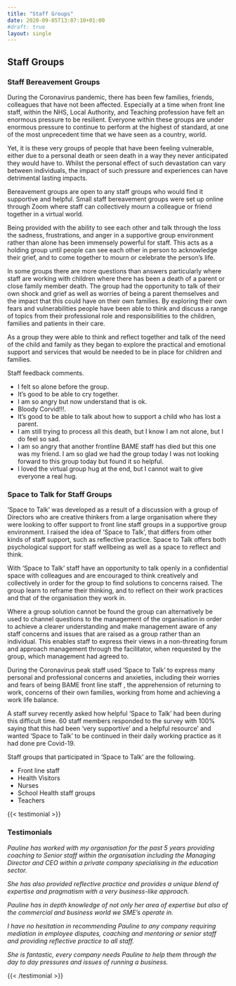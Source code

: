 ```yaml
---
title: "Staff Groups"
date: 2020-09-05T13:07:10+01:00
#draft: true
layout: single
---
```


## Staff Groups
### Staff Bereavement Groups

During the Coronavirus pandemic, there has been few families, friends, colleagues that have not been affected. Especially at a time when front line staff, within the NHS, Local Authority, and Teaching profession have felt an enormous pressure to be resilient.  Everyone within these groups are under enormous pressure to continue to perform at the highest of standard, at one of the most unprecedent time that we have seen as a country, world.

Yet, it is these very groups of people that have been feeling vulnerable, either due to a personal death or seen death in a way they never anticipated they would have to. Whilst the personal effect of such devastation can vary between individuals, the impact of such pressure and experiences can have detrimental lasting impacts.

Bereavement groups are open to any staff groups who would find it supportive and helpful.  Small staff bereavement groups were set up online through Zoom where staff can collectively mourn a colleague or friend together in a virtual world.

Being provided with the ability to see each other and talk through the loss the sadness, frustrations, and anger in a supportive group environment rather than alone has been immensely powerful for staff. This acts as a holding group until people can see each other in person to acknowledge their grief, and to come together to mourn or celebrate the person’s life.

In some groups there are more questions than answers particularly where staff are working with children where there has been a death of a parent or close family member death.  The group had the opportunity to talk of their own shock and grief as well as worries of being a parent themselves and the impact that this could have on their own families. By exploring their own fears and vulnerabilities people have been able to think and discuss a range of topics from their professional role and responsibilities to the children, families and patients in their care.

As a group they were able to think and reflect together and talk of the need of the child and family as they began to explore the practical and emotional support and services that would be  needed to be in place for children and families.

Staff feedback comments.

- I felt so alone before the group.
- It’s good to be able to cry together.
- I am so angry but now understand that is ok.
- Bloody Corvid!!!.
- It’s good to be able to talk about how to support a child who has lost a parent.
- I am still trying to process all this death, but I know I am not alone, but I do feel so sad.
- I am so angry that another frontline BAME staff has died but this one was my friend. I am so glad we had the group today I was not looking forward to this group today but found it so helpful.
- I loved the virtual group hug at the end, but I cannot wait to give everyone a real hug.

### Space to Talk for Staff Groups

‘Space to Talk’ was developed  as a result of a discussion with a group of Directors who are creative thinkers from a large organisation where they were looking to offer support to front line staff groups in a supportive group environment.  I raised the idea of ‘Space to Talk’, that differs from other kinds of staff support, such as reflective practice. Space to Talk offers both psychological support for staff wellbeing as well as a space to reflect and think.

With ‘Space to Talk’ staff have an opportunity to talk openly in a confidential space with colleagues and are encouraged to think creatively and collectively in order for the group to find solutions to concerns raised. The group learn to reframe their thinking, and to reflect on their work practices and that of the organisation they work in.

Where a group solution cannot be found  the group can alternatively be  used to channel questions to the management of the organisation in order to achieve a clearer understanding and make management aware of any staff concerns and issues that  are raised as a group rather than an  individual. This enables staff to express their views in a non-threating forum and approach management through the facilitator, when requested by the group, which management had agreed to.

During the Coronavirus peak staff used ‘Space to Talk’ to express many personal and professional concerns and anxieties, including their worries and fears of being BAME front line staff , the apprehension of returning to work, concerns of their own families, working from home and achieving a  work life balance.

A staff survey recently asked how helpful ‘Space to Talk’ had been during this difficult time. 60 staff members responded to the survey with 100% saying that this had been ‘very supportive’ and a helpful resource’ and wanted ‘Space to Talk’ to be continued in their daily working practice as it had done pre Covid-19.

Staff groups that participated in ‘Space to Talk’ are the following.

- Front line staff
- Health Visitors
- Nurses
- School Health staff groups
- Teachers

{{< testimonial >}}

### Testimonials

*Pauline has worked with my organisation  for the past 5 years providing coaching to Senior staff within the organisation including the Managing Director and CEO within a private company specialising in the education sector.*

*She has also provided reflective practice and provides a unique blend of expertise and pragmatism with a very business-like approach.*

*Pauline has in depth knowledge of not only her area of expertise but also of the commercial and business world we SME’s operate in.*

*I have no hesitation in recommending Pauline to any company requiring mediation in employee disputes, coaching and mentoring or senior staff and providing reflective practice to all staff.*

*She is fantastic, every company needs Pauline to help them through the day to day pressures and issues of running a business.*

{{< /testimonial >}}
